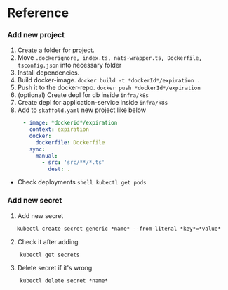 # Reference

### Add new project

1. Create a folder for project.
2. Move `.dockerignore, index.ts, nats-wrapper.ts, Dockerfile, tsconfig.json` into necessary folder
3. Install dependencies.
4. Build docker-image. ```docker build -t *dockerId*/expiration . ```
5. Push it to the docker-repo. ```docker push *dockerId*/expiration ```
6. (optional) Create depl for db inside `infra/k8s`
7. Create depl for application-service inside `infra/k8s`
8. Add to `skaffold.yaml` new project like below
```yaml    
     - image: *dockerid*/expiration
       context: expiration
       docker:
         dockerfile: Dockerfile
       sync:
         manual:
           - src: 'src/**/*.ts'
             dest: .
```
* Check deployments ```shell kubectl get pods```

### Add new secret

1. Add new secret
```shell
   kubectl create secret generic *name* --from-literal *key*=*value*
```
2. Check it after adding
```shell
    kubectl get secrets
```
3. Delete secret if it's wrong
```shell
    kubectl delete secret *name*
```
